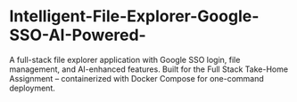 # Intelligent-File-Explorer-Google-SSO-AI-Powered-
A full-stack file explorer application with Google SSO login, file management, and AI-enhanced features. Built for the Full Stack Take-Home Assignment – containerized with Docker Compose for one-command deployment.
